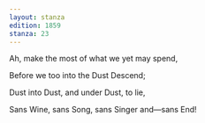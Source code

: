 ```yaml
---
layout: stanza
edition: 1859
stanza: 23
---
```


Ah, make the most of what we yet may spend,

Before we too into the Dust Descend;

⁠Dust into Dust, and under Dust, to lie,

Sans Wine, sans Song, sans Singer and—sans End!